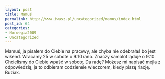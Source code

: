 ```yaml
---
layout: post
title: Mamuś
permalink: http://www.iwasz.pl/uncategorized/mamus/index.html
post_id: 64
categories: 
- Norwegia2009
- Uncategorized
---
```


Mamuś, ja pisałem do Ciebie na pracowy, ale chyba nie odebrałaś bo jest  wikend. Wracamy 25 w sobote o 9:10 rano. Znaczy samolot ląduje o 9:10. Chcielismy do Ciebie wpaść w sobotę. Da radę? Możesz mi napisać mejla z odpowiedzią, ja to odbieram codziennie wieczorem, kiedy piszę rlację. Buziak.